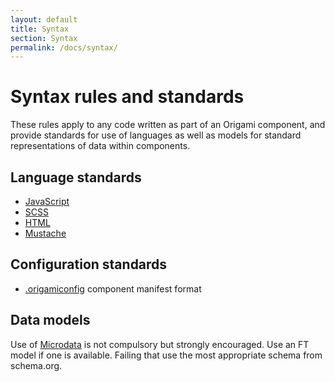 ```yaml
---
layout: default
title: Syntax
section: Syntax
permalink: /docs/syntax/
---
```


# Syntax rules and standards

These rules apply to any code written as part of an Origami component, and provide standards for use of languages as well as models for standard representations of data within components.

## Language standards

* [JavaScript]({{site.baseurl}}/docs/syntax/js)
* [SCSS]({{site.baseurl}}/docs/syntax/scss)
* [HTML]({{site.baseurl}}/docs/syntax/html)
* [Mustache]({{site.baseurl}}/docs/syntax/mustache)

## Configuration standards

* [.origamiconfig]({{site.baseurl}}/docs/syntax/origamiconfig) component manifest format

## Data models

Use of [Microdata](http://schema.org/docs/gs.html) is not compulsory but strongly encouraged.  Use an FT model if one is available. Failing that use the most appropriate schema from schema.org.
